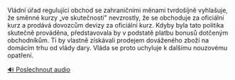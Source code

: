 
Vládní úřad regulující obchod se zahraničními měnami tvrdošíjně vyhlašuje, že směnné kurzy „ve skutečnosti" nevzrostly, že se obchoduje za oficiální kurz a prodává dovozcům devizy za oficiální kurz. Kdyby byla tato politika skutečně prováděna, představovala by v podstatě platbu bonusů dotčeným obchodníkům. Ti by vlastně získávali prodejem dováženého zboží na domácím trhu od vlády dary. Vláda se proto uchyluje k dalšímu nouzovému opatření.

[🔊 Poslechnout audio](/data/7-paragraphs/audio/chapter_159/para_001-Vldn-ad-regulujc-obchod-se-zahraninmi-mna.mp3)
